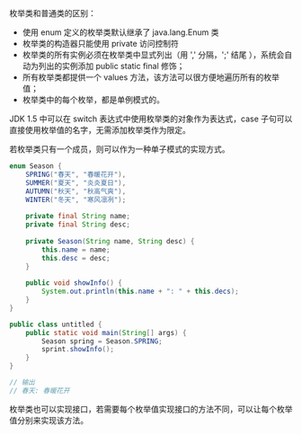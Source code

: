 
枚举类和普通类的区别：

* 使用 enum 定义的枚举类默认继承了 java.lang.Enum 类
* 枚举类的构造器只能使用 private 访问控制符
* 枚举类的所有实例必须在枚举类中显式列出（用 ',' 分隔，';' 结尾 ），系统会自动为列出的实例添加 public static final 修饰；
* 所有枚举类都提供一个 values 方法，该方法可以很方便地遍历所有的枚举值；
* 枚举类中的每个枚举，都是单例模式的。

JDK 1.5 中可以在 switch 表达式中使用枚举类的对象作为表达式，case 子句可以直接使用枚举值的名字，无需添加枚举类作为限定。

若枚举类只有一个成员，则可以作为一种单子模式的实现方式。

<!--more-->

```java
enum Season {
    SPRING("春天", "春暖花开"),
    SUMMER("夏天", "炎炎夏日"),
    AUTUMN("秋天", "秋高气爽"),
    WINTER("冬天", "寒风凛冽");
  
    private final String name;
    private final String desc;
  
    private Season(String name, String desc) {
        this.name = name;
        this.desc = desc;
    }
  
    public void showInfo() {
        System.out.println(this.name + ": " + this.decs);
    }
}
```

```java
public class untitled {
    public static void main(String[] args) {
        Season spring = Season.SPRING;
        sprint.showInfo();
    }
}

// 输出
// 春天: 春暖花开
```

枚举类也可以实现接口，若需要每个枚举值实现接口的方法不同，可以让每个枚举值分别来实现该方法。